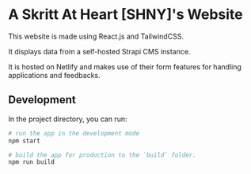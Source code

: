 # A Skritt At Heart [SHNY]'s Website

This website is made using React.js and TailwindCSS.

It displays data from a self-hosted Strapi CMS instance.

It is hosted on Netlify and makes use of their form features for handling applications and feedbacks.

## Development
In the project directory, you can run:

```bash
# run the app in the development mode
npm start 

# build the app for production to the `build` folder.
npm run build
```
